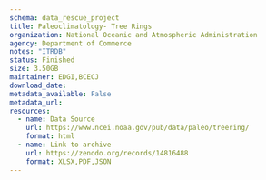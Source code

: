 ```yaml
---
schema: data_rescue_project 
title: Paleoclimatology- Tree Rings
organization: National Oceanic and Atmospheric Administration
agency: Department of Commerce
notes: "ITRDB"
status: Finished
size: 3.50GB
maintainer: EDGI,BCECJ
download_date: 
metadata_available: False
metadata_url: 
resources:
  - name: Data Source
    url: https://www.ncei.noaa.gov/pub/data/paleo/treering/
    format: html
  - name: Link to archive
    url: https://zenodo.org/records/14816488
    format: XLSX,PDF,JSON
---
```

